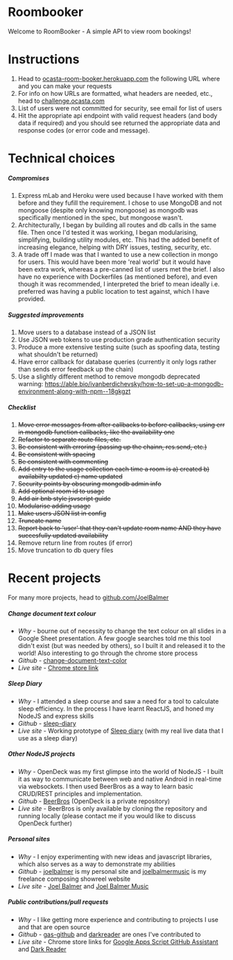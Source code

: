 # Roombooker
Welcome to RoomBooker - A simple API to view room bookings!

# Instructions
1. Head to [ocasta-room-booker.herokuapp.com](https://ocasta-room-booker.herokuapp.com/) the following URL where and you can make your requests
2. For info on how URLs are formatted, what headers are needed, etc., head to [challenge.ocasta.com](http://challenge.ocasta.com/)
3. List of users were not committed for security, see email for list of users
4. Hit the appropriate api endpoint with valid request headers (and body data if required) and you should see returned the appropriate data and response codes (or error code and message).

# Technical choices
##### Compromises
1. Express mLab and Heroku were used because I have worked with them before and they fufill the requirement. I chose to use MongoDB and not mongoose (despite only knowing mongoose) as mongodb was specifically mentioned in the spec, but mongoose wasn't.
2. Architecturally, I began by building all routes and db calls in the same file. Then once I'd tested it was working, I began modularising, simplifying, building utility modules, etc. This had the added benefit of increasing elegance, helping with DRY issues, testing, security, etc.
3. A trade off I made was that I wanted to use a new collection in mongo for users. This would have been more 'real world' but it would have been extra work, whereas a pre-canned list of users met the brief. I also have no experience with Dockerfiles (as mentioned before), and even though it was recommended, I interpreted the brief to mean ideally i.e. preferred was having a public location to test against, which I have provided.

##### Suggested improvements
1. Move users to a database instead of a JSON list
2. Use JSON web tokens to use production grade authentication security
3. Produce a more extensive testing suite (such as spoofing data, testing what shouldn't be returned)
4. Have error callback for database queries (currently it only logs rather than sends error feedback up the chain)
5. Use a slightly different method to remove mongodb deprecated warning: https://able.bio/ivanberdichevsky/how-to-set-up-a-mongodb-environment-along-with-npm--18gkgzt

##### Checklist
1. ~~Move error messages from after callbacks to before callbacks, using err in mongodb function callbacks, like the availability one~~
2. ~~Refactor to separate route files, etc.~~
3. ~~Be consistent with erroring (passing up the chainn, res.send, etc.)~~
4. ~~Be consistent with spacing~~
5. ~~Be consistent with commenting~~
6. ~~Add entry to the usage collection each time a room is a) created b) availabilty updated c) name updated~~
7. ~~Security points by obscuring mongodb admin info~~
8. ~~Add optional room id to usage~~
9. ~~Add air bnb style jsvscript guide~~
10. ~~Modularise adding usage~~
11. ~~Make users JSON list in config~~
12. ~~Truncate name~~
13. ~~Report back to 'user' that they can't update room name AND they have succesfully updated availability~~
14. Remove return line from routes (if error)
15. Move truncation to db query files

# Recent projects
For many more projects, head to [github.com/JoelBalmer](https://github.com/JoelBalmer)

##### Change document text colour
* _Why_ - bourne out of necessity to change the text colour on all slides in a Google Sheet presentation. A few google searches told me this tool didn't exist (but was needed by others), so I built it and released it to the world! Also interesting to go through the chrome store process
* _Github_ - [change-document-text-color](https://github.com/JoelBalmer/change-document-text-color)
* _Live site_ - [Chrome store link](https://chrome.google.com/webstore/detail/change-document-text-colo/kionkfamcijghpmkechfjddheiencdpm)

##### Sleep Diary
* _Why_ - I attended a sleep course and saw a need for a tool to calculate sleep efficiency. In the process I have learnt ReactJS, and honed my NodeJS and express skills
* _Github_ - [sleep-diary](https://github.com/JoelBalmer/sleep-diary)
* _Live site_ - Working prototype of [Sleep diary](https://sleep-diary-app.herokuapp.com/) (with my real live data that I use as a sleep diary)

##### Other NodeJS projects
* _Why_ - OpenDeck was my first glimpse into the world of NodeJS - I built it as way to communicate between web and native Android in real-time via websockets. I then used BeerBros as a way to learn basic CRUD/REST principles and implementation.
* _Github_ - [BeerBros](https://github.com/JoelBalmer/BeerBros) (OpenDeck is a private repository)
* _Live site_ - BeerBros is only available by cloning the repository and running locally (please contact me if you would like to discuss OpenDeck further)

##### Personal sites
* _Why_ - I enjoy experimenting with new ideas and javascript libraries, which also serves as a way to demonstrate my abilities
* _Github_ - [joelbalmer]() is my personal site and [joelbalmermusic](https://github.com/joelbalmermusic/joelbalmermusic) is my freelance composing showreel website
* _Live site_ - [Joel Balmer](https://www.joelbalmer.life/) and [Joel Balmer Music](http://www.joelbalmermusic.co.uk/)

##### Public contributions/pull requests
* _Why_ - I like getting more experience and contributing to projects I use and that are open source
* _Github_ - [gas-github](https://github.com/JoelBalmer/gas-github) and [darkreader](https://github.com/JoelBalmer/darkreader) are ones I've contributed to
* _Live site_ - Chrome store links for [Google Apps Script GitHub Assistant](https://chrome.google.com/webstore/detail/google-apps-script-github/lfjcgcmkmjjlieihflfhjopckgpelofo) and [Dark Reader](https://chrome.google.com/webstore/detail/dark-reader/eimadpbcbfnmbkopoojfekhnkhdbieeh)